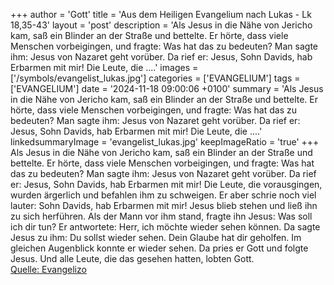 +++
author = 'Gott'
title = 'Aus dem Heiligen Evangelium nach Lukas - Lk 18,35-43'
layout = 'post'
description = 'Als Jesus in die Nähe von Jericho kam, saß ein Blinder an der Straße und bettelte. Er hörte, dass viele Menschen vorbeigingen, und fragte: Was hat das zu bedeuten? Man sagte ihm: Jesus von Nazaret geht vorüber. Da rief er: Jesus, Sohn Davids, hab Erbarmen mit mir! Die Leute, die ....'
images = ['/symbols/evangelist_lukas.jpg']
categories = ['EVANGELIUM']
tags = ['EVANGELIUM']
date = '2024-11-18 09:00:06 +0100'
summary = 'Als Jesus in die Nähe von Jericho kam, saß ein Blinder an der Straße und bettelte. Er hörte, dass viele Menschen vorbeigingen, und fragte: Was hat das zu bedeuten? Man sagte ihm: Jesus von Nazaret geht vorüber. Da rief er: Jesus, Sohn Davids, hab Erbarmen mit mir! Die Leute, die ....'
linkedsummaryImage = 'evangelist_lukas.jpg'
keepImageRatio = 'true'
+++
Als Jesus in die Nähe von Jericho kam, saß ein Blinder an der Straße und bettelte.
Er hörte, dass viele Menschen vorbeigingen, und fragte: Was hat das zu bedeuten?
Man sagte ihm: Jesus von Nazaret geht vorüber.
Da rief er: Jesus, Sohn Davids, hab Erbarmen mit mir!
Die Leute, die vorausgingen, wurden ärgerlich und befahlen ihm zu schweigen.<!--more--> Er aber schrie noch viel lauter: Sohn Davids, hab Erbarmen mit mir!
Jesus blieb stehen und ließ ihn zu sich herführen. Als der Mann vor ihm stand, fragte ihn Jesus:
Was soll ich dir tun? Er antwortete: Herr, ich möchte wieder sehen können.
Da sagte Jesus zu ihm: Du sollst wieder sehen. Dein Glaube hat dir geholfen.
Im gleichen Augenblick konnte er wieder sehen. Da pries er Gott und folgte Jesus. Und alle Leute, die das gesehen hatten, lobten Gott.<br> [Quelle: Evangelizo](https://evangeliumtagfuertag.org/DE/gospel)